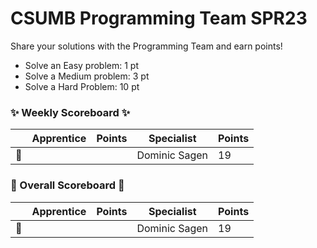 # CSUMB Programming Team SPR23

Share your solutions with the Programming Team and earn points!

- Solve an Easy problem: 1 pt
- Solve a Medium problem: 3 pt
- Solve a Hard Problem: 10 pt

### ✨ Weekly Scoreboard ✨
| |Apprentice|Points|Specialist|Points|
|-------|-------|-------|-------|-------|
|🥇| | |Dominic Sagen|19|

### 🏁 Overall Scoreboard 🏁
| |Apprentice|Points|Specialist|Points|
|-------|-------|-------|-------|-------|
|🥇| | |Dominic Sagen|19|
